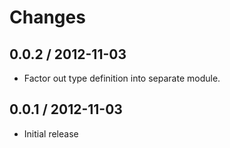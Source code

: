 # Changes

## 0.0.2 / 2012-11-03

  - Factor out type definition into separate module.

## 0.0.1 / 2012-11-03

  - Initial release
